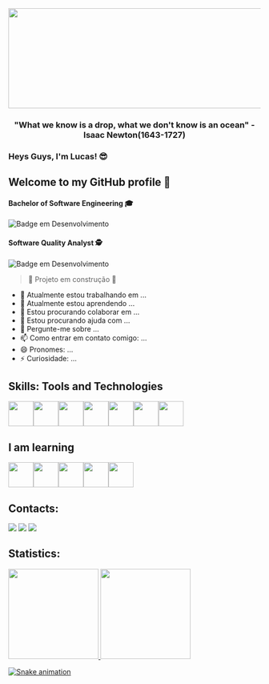 
<img src="https://user-images.githubusercontent.com/84003586/195234002-a02ca115-b3ed-486e-a37a-49ea0855f68c.png" width="1000" height="200"/>

<h3 align="center"><b>"What we know is a drop, what we don't know is an ocean" - Isaac Newton(1643-1727) </b></h3>

### <p>Heys Guys, I'm Lucas! &#x1F60E;</p>
## Welcome to my GitHub profile 👋
#### <p>Bachelor of Software Engineering &#x1F393;</p>  
![Badge em Desenvolvimento](http://img.shields.io/static/v1?label=STATUS&message=%20STUDYING-50%&color=BLUE&style=for-the-badge)

#### <p>Software Quality Analyst &#128373;</p> 
![Badge em Desenvolvimento](https://img.shields.io/badge/EXPERIENCE-1.6%20YEARS-blue)

> :construction: Projeto em construção :construction:
- 🔭 Atualmente estou trabalhando em ...
- 🌱 Atualmente estou aprendendo ...
- 👯 Estou procurando colaborar em ...
- 🤔 Estou procurando ajuda com ...
- 💬 Pergunte-me sobre ...
- 📫 Como entrar em contato comigo: ...
- 😄 Pronomes: ...
- ⚡ Curiosidade: ...

## Skills: Tools and Technologies

<img src="https://cdn.jsdelivr.net/gh/devicons/devicon/icons/git/git-original.svg" width="50" height="50"/><img src="https://cdn.jsdelivr.net/gh/devicons/devicon/icons/java/java-original.svg" width="50" height="50"/><img src="https://cdn.jsdelivr.net/gh/devicons/devicon/icons/gitlab/gitlab-original.svg" width="50" height="50"/><img src="https://cdn.jsdelivr.net/gh/devicons/devicon/icons/github/github-original.svg" width="50" height="50" /><img src="https://cdn.jsdelivr.net/gh/devicons/devicon/icons/selenium/selenium-original.svg" width="50" height="50" /><img src="https://cdn.jsdelivr.net/gh/devicons/devicon/icons/apache/apache-original.svg" width="50" height="50"/><img src="https://cdn.jsdelivr.net/gh/devicons/devicon/icons/windows8/windows8-original.svg" width="50" height="50" />
          
          
## I am learning
<div>
<img src="https://cdn.jsdelivr.net/gh/devicons/devicon/icons/jenkins/jenkins-original.svg" width="50" height="50"/><img src="https://cdn.jsdelivr.net/gh/devicons/devicon/icons/cucumber/cucumber-plain.svg" width="50" height="50 "/><img src="https://cdn.jsdelivr.net/gh/devicons/devicon/icons/circleci/circleci-plain.svg" width="50" height="50 "/><img src="https://cdn.jsdelivr.net/gh/devicons/devicon/icons/html5/html5-original.svg" width="50" height="50 "/><img src="https://cdn.jsdelivr.net/gh/devicons/devicon/icons/javascript/javascript-original.svg" width="50" height="50 "/>
</div>

## Contacts:
 <div>
<a href="https://www.instagram.com/lusca_2.0/" target="_blank"><img src="https://img.shields.io/badge/-Instagram-%23E4405F?style=for-the-badge&logo=instagram&logoColor=white" target="_blank"></a>
<a href = "l.cunha14.lc@gmail.com"><img src="https://img.shields.io/badge/Gmail-D14836?style=for-the-badge&logo=gmail&logoColor=white" target="_blank"></a>
<a href="https://www.linkedin.com/in/lrodrigues21/" target="_blank"><img src="https://img.shields.io/badge/-LinkedIn-%230077B5?style=for-the-badge&logo=linkedin&logoColor=white" target="_blank"></a>   
</div>         
          
          
          
          
## Statistics:        
<div>
<a href="https://github.com/Mr-Lucasz">
<img height="180em" src="https://github-readme-stats.vercel.app/api/top-langs/?username=Mr-Lucasz&layout=compact&langs_count=7&theme=dracula"/> <img height="180em" src="https://github-readme-stats.vercel.app/api?username=Mr-Lucasz&show_icons=true&theme=merko"/>
</div>
          
      



![Snake animation](https://github.com/Mr-Lucasz/Mr-Lucasz/blob/output/github-contribution-grid-snake.svg)
